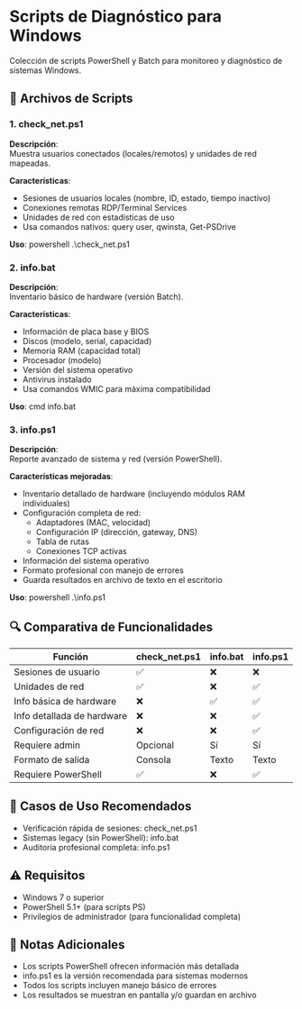 # Scripts de Diagnóstico para Windows

Colección de scripts PowerShell y Batch para monitoreo y diagnóstico de sistemas Windows.

## 📂 Archivos de Scripts

### 1. check_net.ps1
**Descripción**:  
Muestra usuarios conectados (locales/remotos) y unidades de red mapeadas.

**Características**:
- Sesiones de usuarios locales (nombre, ID, estado, tiempo inactivo)
- Conexiones remotas RDP/Terminal Services
- Unidades de red con estadísticas de uso
- Usa comandos nativos: query user, qwinsta, Get-PSDrive

**Uso**:
powershell
.\check_net.ps1


### 2. info.bat
**Descripción**:  
Inventario básico de hardware (versión Batch).

**Características**:
- Información de placa base y BIOS
- Discos (modelo, serial, capacidad)
- Memoria RAM (capacidad total)
- Procesador (modelo)
- Versión del sistema operativo
- Antivirus instalado
- Usa comandos WMIC para máxima compatibilidad

**Uso**:
cmd
info.bat


### 3. info.ps1
**Descripción**:  
Reporte avanzado de sistema y red (versión PowerShell).

**Características mejoradas**:
- Inventario detallado de hardware (incluyendo módulos RAM individuales)
- Configuración completa de red:
  - Adaptadores (MAC, velocidad)
  - Configuración IP (dirección, gateway, DNS)
  - Tabla de rutas
  - Conexiones TCP activas
- Información del sistema operativo
- Formato profesional con manejo de errores
- Guarda resultados en archivo de texto en el escritorio

**Uso**:
powershell
.\info.ps1


## 🔍 Comparativa de Funcionalidades

| Función                | check_net.ps1 | info.bat | info.ps1 |
|------------------------|---------------|----------|----------|
| Sesiones de usuario    | ✅            | ❌       | ❌       |
| Unidades de red        | ✅            | ❌       | ✅       |
| Info básica de hardware | ❌            | ✅       | ✅       |
| Info detallada de hardware | ❌       | ❌       | ✅       |
| Configuración de red   | ❌            | ❌       | ✅       |
| Requiere admin         | Opcional      | Sí       | Sí       |
| Formato de salida      | Consola       | Texto    | Texto    |
| Requiere PowerShell    | ✅            | ❌       | ✅       |

## 🚀 Casos de Uso Recomendados

- Verificación rápida de sesiones: check_net.ps1
- Sistemas legacy (sin PowerShell): info.bat
- Auditoría profesional completa: info.ps1

## ⚠️ Requisitos
- Windows 7 o superior
- PowerShell 5.1+ (para scripts PS)
- Privilegios de administrador (para funcionalidad completa)

## 📝 Notas Adicionales
- Los scripts PowerShell ofrecen información más detallada
- info.ps1 es la versión recomendada para sistemas modernos
- Todos los scripts incluyen manejo básico de errores
- Los resultados se muestran en pantalla y/o guardan en archivo
